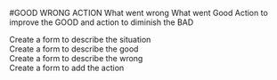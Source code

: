 #GOOD WRONG ACTION
What went wrong
What went Good
Action to improve the GOOD and action to diminish the BAD

Create a form to describe the situation\
Create a form to describe the good\
Create a form to describe the wrong\
Create a form to add the action
